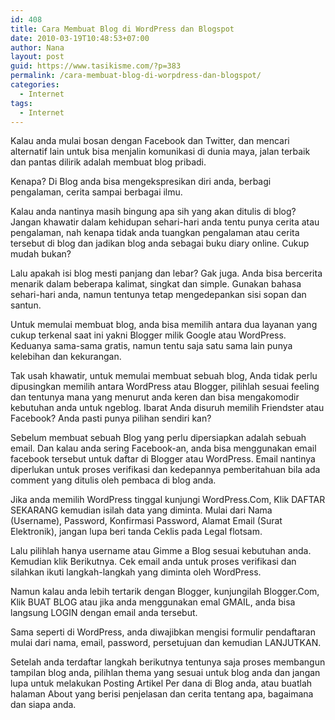 ```yaml
---
id: 408
title: Cara Membuat Blog di WordPress dan Blogspot
date: 2010-03-19T10:48:53+07:00
author: Nana
layout: post
guid: https://www.tasikisme.com/?p=383
permalink: /cara-membuat-blog-di-worpdress-dan-blogspot/
categories:
  - Internet
tags:
  - Internet
---
```

Kalau anda mulai bosan dengan Facebook dan Twitter, dan mencari alternatif lain untuk bisa menjalin komunikasi di dunia maya, jalan terbaik dan pantas dilirik adalah membuat blog pribadi.

Kenapa? Di Blog anda bisa mengekspresikan diri anda, berbagi pengalaman, cerita sampai berbagai ilmu.

Kalau anda nantinya masih bingung apa sih yang akan ditulis di blog? Jangan khawatir dalam kehidupan sehari-hari anda tentu punya cerita atau pengalaman, nah kenapa tidak anda tuangkan pengalaman atau cerita tersebut di blog dan jadikan blog anda sebagai buku diary online. Cukup mudah bukan?

Lalu apakah isi blog mesti panjang dan lebar? Gak juga. Anda bisa bercerita menarik dalam beberapa kalimat, singkat dan simple. Gunakan bahasa sehari-hari anda, namun tentunya tetap mengedepankan sisi sopan dan santun.

Untuk memulai membuat blog, anda bisa memilih antara dua layanan yang cukup terkenal saat ini yakni Blogger milik Google atau WordPress. Keduanya sama-sama gratis, namun tentu saja satu sama lain punya kelebihan dan kekurangan.

Tak usah khawatir, untuk memulai membuat sebuah blog, Anda tidak perlu dipusingkan memilih antara WordPress atau Blogger, pilihlah sesuai feeling dan tentunya mana yang menurut anda keren dan bisa mengakomodir kebutuhan anda untuk ngeblog. Ibarat Anda disuruh memilih Friendster atau Facebook? Anda pasti punya pilihan sendiri kan?

Sebelum membuat sebuah Blog yang perlu dipersiapkan adalah sebuah email. Dan kalau anda sering Facebook-an, anda bisa menggunakan email facebook tersebut untuk daftar di Blogger atau WordPress. Email nantinya diperlukan untuk proses verifikasi dan kedepannya pemberitahuan bila ada comment yang ditulis oleh pembaca di blog anda.

Jika anda memilih WordPress tinggal kunjungi WordPress.Com, Klik DAFTAR SEKARANG kemudian isilah data yang diminta. Mulai dari Nama (Username), Password, Konfirmasi Password, Alamat Email (Surat Elektronik), jangan lupa beri tanda Ceklis pada Legal flotsam.

Lalu pilihlah hanya username atau Gimme a Blog sesuai kebutuhan anda. Kemudian klik Berikutnya. Cek email anda untuk proses verifikasi dan silahkan ikuti langkah-langkah yang diminta oleh WordPress.

Namun kalau anda lebih tertarik dengan Blogger, kunjungilah Blogger.Com, Klik BUAT BLOG atau jika anda menggunakan emal GMAIL, anda bisa langsung LOGIN dengan email anda tersebut.

Sama seperti di WordPress, anda diwajibkan mengisi formulir pendaftaran mulai dari nama, email, password, persetujuan dan kemudian LANJUTKAN.

Setelah anda terdaftar langkah berikutnya tentunya saja proses membangun tampilan blog anda, pilihlan thema yang sesuai untuk blog anda dan jangan lupa untuk melakukan Posting Artikel Per dana di Blog anda, atau buatlah halaman About yang berisi penjelasan dan cerita tentang apa, bagaimana dan siapa anda.